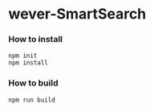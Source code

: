 # wever-SmartSearch

### How to install
```
npm init  
npm install
```

### How to build
```
npm run build
```
